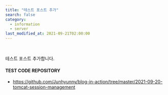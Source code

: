 ```yaml
---
title: "테스트 포스트 추가"
search: false
category:
  - information
  - server
last_modified_at: 2021-09-21T02:00:00
---
```


<br>

테스트 포스트 추가합니다.

#### TEST CODE REPOSITORY
- <https://github.com/Junhyunny/blog-in-action/tree/master/2021-09-20-tomcat-session-management>